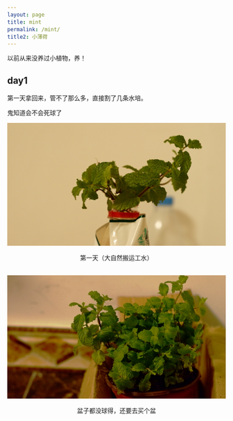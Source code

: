 ```yaml
---
layout: page
title: mint
permalink: /mint/
title2: 小薄荷
---
```


以前从来没养过小植物，养！

## day1

第一天拿回来，管不了那么多，直接割了几条水培。

鬼知道会不会死球了

![第一天](/assets/mint/day-1.JPG)
<center>第一天（大自然搬运工水）</center><br/>


![第一天](/assets/mint/day-1-2.JPG)
<center>盆子都没球得，还要去买个盆</center>